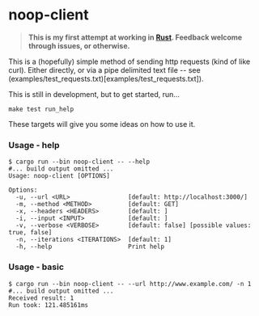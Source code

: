 # noop-client
> **This is my first attempt at working in [Rust](https://www.rust-lang.org/). Feedback
> welcome through issues, or otherwise.**

This is a (hopefully) simple method of sending http requests (kind of like curl). Either
directly, or via a pipe delimited text file -- see (examples/test_requests.txt)[examples/test_requests.txt]).

This is still in development, but to get started, run...

```
make test run_help
```

These targets will give you some ideas on how to use it.

### Usage - help
```
$ cargo run --bin noop-client -- --help
#... build output omitted ...
Usage: noop-client [OPTIONS]

Options:
  -u, --url <URL>                [default: http://localhost:3000/]
  -m, --method <METHOD>          [default: GET]
  -x, --headers <HEADERS>        [default: ]
  -i, --input <INPUT>            [default: ]
  -v, --verbose <VERBOSE>        [default: false] [possible values: true, false]
  -n, --iterations <ITERATIONS>  [default: 1]
  -h, --help                     Print help
```

### Usage - basic
```
$ cargo run --bin noop-client -- --url http://www.example.com/ -n 1
#... build output omitted ...
Received result: 1
Run took: 121.485161ms
```
